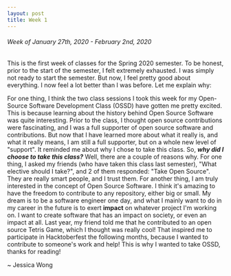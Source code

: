 ```yaml
---
layout: post
title: Week 1
---
```



###### Week of January 27th, 2020 - February 2nd, 2020 
This is the first week of classes for the Spring 2020 semester. To be honest, prior to the start of the semester, I felt extremely exhausted. I was simply not ready to start the semester. But now, I feel pretty good about everything. I now feel a lot better than I was before. Let me explain why:

For one thing, I think the two class sessions I took this week for my Open-Source Software Development Class (OSSD) have gotten me pretty excited. This is because learning about the history behind Open Source Software was quite interesting. Prior to the class, I thought open source contributions were fascinating, and I was a full supporter of open source software and contributions. But now that I have learned more about what it really is, and what it really means, I am still a full supporter, but on a whole new level of "support". It reminded me about why I chose to take this class. So, _**why did I choose to take this class?**_ Well, there are a couple of reasons why. For one thing, I asked my friends (who have taken this class last semester), "What elective should I take?", and 2 of them responded: "Take Open Source". They are really smart people, and I trust them. For another thing, I am truly interested in the concept of Open Source Software. I think it's amazing to have the freedom to contribute to any repository, either big or small. My dream is to be a software engineer one day, and what I mainly want to do in my career in the future is to exert **impact** on whatever project I'm working on. I want to create software that has an impact on society, or even an impact at all. Last year, my friend told me that he contributed to an open source Tetris Game, which I thought was really cool! That inspired me to participate in Hacktoberfest the following months, because I wanted to contribute to someone's work and help! This is why I wanted to take OSSD, thanks for reading!

~ Jessica Wong